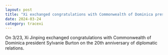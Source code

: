 ```yaml
---
layout: post
title: "Xi exchanged congratulations with Commonwealth of Dominica president"
date: 2024-03-24
category: tracexi
---
```


On 3/23, Xi Jinping exchanged congratulations with Commonwealth of Dominica president Sylvanie Burton on the 20th anniversary of diplomatic relations.